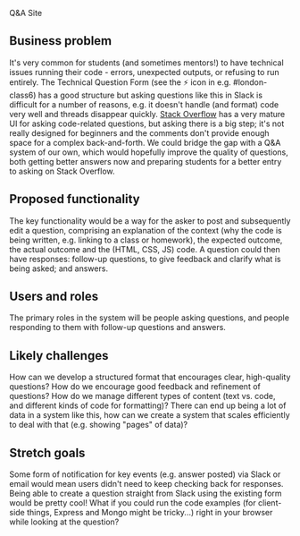 Q&A Site

## Business problem

It's very common for students (and sometimes mentors!) to have technical
issues running their code - errors, unexpected outputs, or refusing to
run entirely. The Technical Question Form (see the ⚡️ icon in e.g.
#london-class6) has a good structure but asking questions like this in
Slack is difficult for a number of reasons, e.g. it doesn't handle (and
format) code very well and threads disappear quickly. [Stack
Overflow](https://stackoverflow.com/) has a very mature UI
for asking code-related questions, but asking there is a big step; it's
not really designed for beginners and the comments don't provide enough
space for a complex back-and-forth. We could bridge the gap with a Q&A
system of our own, which would hopefully improve the quality of
questions, both getting better answers now and preparing students for a
better entry to asking on Stack Overflow.

## Proposed functionality

The key functionality would be a way for the asker to post and
subsequently edit a question, comprising an explanation of the context
(why the code is being written, e.g. linking to a class or homework),
the expected outcome, the actual outcome and the (HTML, CSS, JS) code. A
question could then have responses: follow-up questions, to give
feedback and clarify what is being asked; and answers.

## Users and roles

The primary roles in the system will be people asking questions, and
people responding to them with follow-up questions and answers.

## Likely challenges

How can we develop a structured format that encourages clear,
high-quality questions? How do we encourage good feedback and refinement
of questions? How do we manage different types of content (text vs.
code, and different kinds of code for formatting)? There can end up
being a lot of data in a system like this, how can we create a system
that scales efficiently to deal with that (e.g. showing "pages" of
data)?

## Stretch goals

Some form of notification for key events (e.g. answer posted) via Slack
or email would mean users didn't need to keep checking back for
responses. Being able to create a question straight from Slack using the
existing form would be pretty cool! What if you could run the code
examples (for client-side things, Express and Mongo might be tricky...)
right in your browser while looking at the question?
